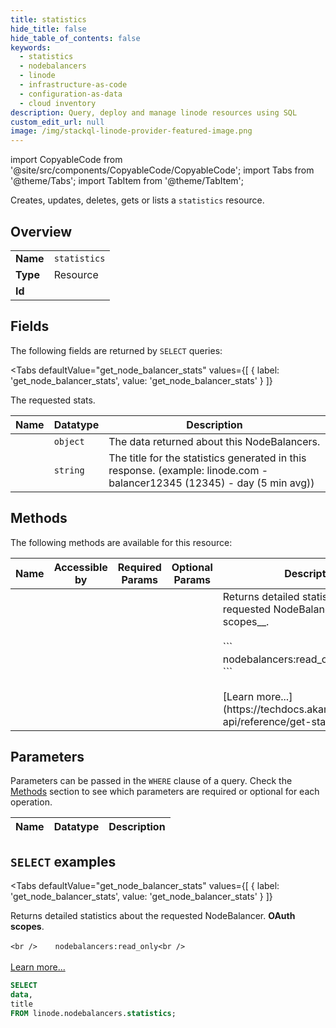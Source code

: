 ```yaml
--- 
title: statistics
hide_title: false
hide_table_of_contents: false
keywords:
  - statistics
  - nodebalancers
  - linode
  - infrastructure-as-code
  - configuration-as-data
  - cloud inventory
description: Query, deploy and manage linode resources using SQL
custom_edit_url: null
image: /img/stackql-linode-provider-featured-image.png
---
```


import CopyableCode from '@site/src/components/CopyableCode/CopyableCode';
import Tabs from '@theme/Tabs';
import TabItem from '@theme/TabItem';

Creates, updates, deletes, gets or lists a <code>statistics</code> resource.

## Overview
<table><tbody>
<tr><td><b>Name</b></td><td><code>statistics</code></td></tr>
<tr><td><b>Type</b></td><td>Resource</td></tr>
<tr><td><b>Id</b></td><td><CopyableCode code="linode.nodebalancers.statistics" /></td></tr>
</tbody></table>

## Fields

The following fields are returned by `SELECT` queries:

<Tabs
    defaultValue="get_node_balancer_stats"
    values={[
        { label: 'get_node_balancer_stats', value: 'get_node_balancer_stats' }
    ]}
>
<TabItem value="get_node_balancer_stats">

The requested stats.

<table>
<thead>
    <tr>
    <th>Name</th>
    <th>Datatype</th>
    <th>Description</th>
    </tr>
</thead>
<tbody>
<tr>
    <td><CopyableCode code="data" /></td>
    <td><code>object</code></td>
    <td>The data returned about this NodeBalancers.</td>
</tr>
<tr>
    <td><CopyableCode code="title" /></td>
    <td><code>string</code></td>
    <td>The title for the statistics generated in this response. (example: linode.com - balancer12345 (12345) - day (5 min avg))</td>
</tr>
</tbody>
</table>
</TabItem>
</Tabs>

## Methods

The following methods are available for this resource:

<table>
<thead>
    <tr>
    <th>Name</th>
    <th>Accessible by</th>
    <th>Required Params</th>
    <th>Optional Params</th>
    <th>Description</th>
    </tr>
</thead>
<tbody>
<tr>
    <td><a href="#get_node_balancer_stats"><CopyableCode code="get_node_balancer_stats" /></a></td>
    <td><CopyableCode code="select" /></td>
    <td></td>
    <td></td>
    <td>Returns detailed statistics about the requested NodeBalancer. __OAuth scopes__.<br /><br />    ```<br />    nodebalancers:read_only<br />    ```<br /><br />[Learn more...](https://techdocs.akamai.com/linode-api/reference/get-started#oauth)</td>
</tr>
</tbody>
</table>

## Parameters

Parameters can be passed in the `WHERE` clause of a query. Check the [Methods](#methods) section to see which parameters are required or optional for each operation.

<table>
<thead>
    <tr>
    <th>Name</th>
    <th>Datatype</th>
    <th>Description</th>
    </tr>
</thead>
<tbody>
</tbody>
</table>

## `SELECT` examples

<Tabs
    defaultValue="get_node_balancer_stats"
    values={[
        { label: 'get_node_balancer_stats', value: 'get_node_balancer_stats' }
    ]}
>
<TabItem value="get_node_balancer_stats">

Returns detailed statistics about the requested NodeBalancer. __OAuth scopes__.<br /><br />    ```<br />    nodebalancers:read_only<br />    ```<br /><br />[Learn more...](https://techdocs.akamai.com/linode-api/reference/get-started#oauth)

```sql
SELECT
data,
title
FROM linode.nodebalancers.statistics;
```
</TabItem>
</Tabs>
